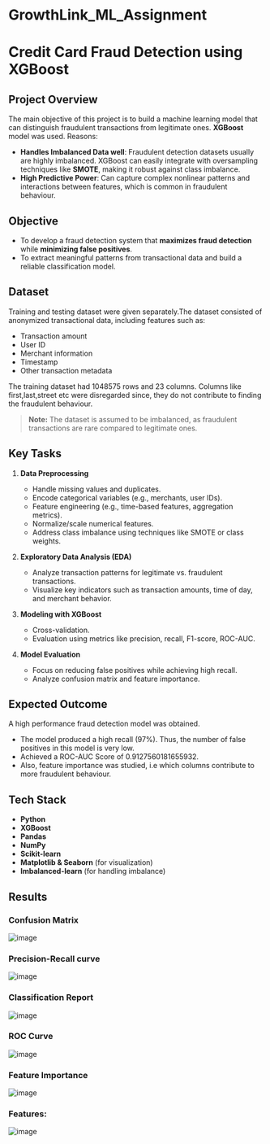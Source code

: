 # GrowthLink_ML_Assignment
# Credit Card Fraud Detection using XGBoost

##  Project Overview
The main objective of this project is to build a machine learning model that can distinguish fraudulent transactions from legitimate ones.
**XGBoost** model was used.
Reasons:
- **Handles Imbalanced Data well**: Fraudulent detection datasets usually are highly imbalanced. XGBoost can easily integrate with oversampling techniques like **SMOTE**, making it robust against class imbalance.
- **High Predictive Power**: Can capture complex nonlinear patterns and interactions between features, which is common in fraudulent behaviour.

## Objective
- To develop a fraud detection system that **maximizes fraud detection** while **minimizing false positives**.
- To extract meaningful patterns from transactional data and build a reliable classification model.

## Dataset
Training and testing dataset were given separately.The dataset consisted of anonymized transactional data, including features such as:
- Transaction amount
- User ID
- Merchant information
- Timestamp
- Other transaction metadata

The training dataset had 1048575 rows and 23 columns.
Columns like first,last,street etc were disregarded since, they do not contribute to finding the fraudulent behaviour.
> **Note:** The dataset is assumed to be imbalanced, as fraudulent transactions are rare compared to legitimate ones.


## Key Tasks

1. **Data Preprocessing**  
   - Handle missing values and duplicates.
   - Encode categorical variables (e.g., merchants, user IDs).
   - Feature engineering (e.g., time-based features, aggregation metrics).
   - Normalize/scale numerical features.
   - Address class imbalance using techniques like SMOTE or class weights.

2. **Exploratory Data Analysis (EDA)**  
   - Analyze transaction patterns for legitimate vs. fraudulent transactions.
   - Visualize key indicators such as transaction amounts, time of day, and merchant behavior.

3. **Modeling with XGBoost**  
   - Cross-validation.
   - Evaluation using metrics like precision, recall, F1-score, ROC-AUC.

4. **Model Evaluation**  
   - Focus on reducing false positives while achieving high recall.
   - Analyze confusion matrix and feature importance.
  
## Expected Outcome
A high performance fraud detection model was obtained.
- The model produced a high recall (97%). Thus, the number of false positives in this model is very low.
- Achieved a ROC-AUC Score of  0.9127560181655932.
- Also, feature importance was studied, i.e which columns contribute to more fraudulent behaviour.

## Tech Stack

- **Python**
- **XGBoost**
- **Pandas**
- **NumPy**
- **Scikit-learn**
- **Matplotlib & Seaborn** (for visualization)
- **Imbalanced-learn** (for handling imbalance)

## Results
### Confusion Matrix
  
  ![image](https://github.com/user-attachments/assets/172130b5-f6c3-4bbb-949c-2fdc52718d03)

### Precision-Recall curve
  
  ![image](https://github.com/user-attachments/assets/27643bcb-f287-4093-bc67-04d06e4e777b)

### Classification Report

  ![image](https://github.com/user-attachments/assets/94bb27c8-053c-463d-935d-9847d721ca1a)


### ROC Curve
  
  ![image](https://github.com/user-attachments/assets/3ec3c4b9-9050-46ca-9041-ad9103cb3a48)

### Feature Importance
  
  ![image](https://github.com/user-attachments/assets/abc2542f-e228-46c5-b528-18e0d6e4a446)

  ### Features:
  
  ![image](https://github.com/user-attachments/assets/601f9572-5457-4def-98bb-aea0907039c2)





